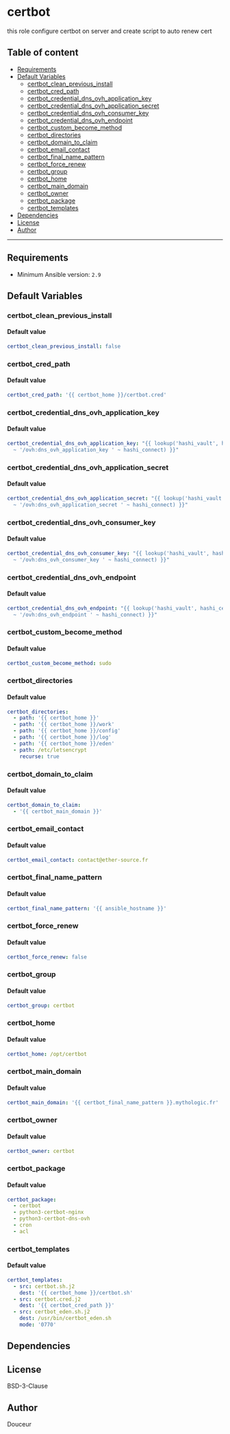 # certbot

this role configure certbot on server and create script to auto renew cert

## Table of content

- [Requirements](#requirements)
- [Default Variables](#default-variables)
  - [certbot_clean_previous_install](#certbot_clean_previous_install)
  - [certbot_cred_path](#certbot_cred_path)
  - [certbot_credential_dns_ovh_application_key](#certbot_credential_dns_ovh_application_key)
  - [certbot_credential_dns_ovh_application_secret](#certbot_credential_dns_ovh_application_secret)
  - [certbot_credential_dns_ovh_consumer_key](#certbot_credential_dns_ovh_consumer_key)
  - [certbot_credential_dns_ovh_endpoint](#certbot_credential_dns_ovh_endpoint)
  - [certbot_custom_become_method](#certbot_custom_become_method)
  - [certbot_directories](#certbot_directories)
  - [certbot_domain_to_claim](#certbot_domain_to_claim)
  - [certbot_email_contact](#certbot_email_contact)
  - [certbot_final_name_pattern](#certbot_final_name_pattern)
  - [certbot_force_renew](#certbot_force_renew)
  - [certbot_group](#certbot_group)
  - [certbot_home](#certbot_home)
  - [certbot_main_domain](#certbot_main_domain)
  - [certbot_owner](#certbot_owner)
  - [certbot_package](#certbot_package)
  - [certbot_templates](#certbot_templates)
- [Dependencies](#dependencies)
- [License](#license)
- [Author](#author)

---

## Requirements

- Minimum Ansible version: `2.9`

## Default Variables

### certbot_clean_previous_install

#### Default value

```YAML
certbot_clean_previous_install: false
```

### certbot_cred_path

#### Default value

```YAML
certbot_cred_path: '{{ certbot_home }}/certbot.cred'
```

### certbot_credential_dns_ovh_application_key

#### Default value

```YAML
certbot_credential_dns_ovh_application_key: "{{ lookup('hashi_vault', hashi_certbot_path
  ~ '/ovh:dns_ovh_application_key ' ~ hashi_connect) }}"
```

### certbot_credential_dns_ovh_application_secret

#### Default value

```YAML
certbot_credential_dns_ovh_application_secret: "{{ lookup('hashi_vault', hashi_certbot_path
  ~ '/ovh:dns_ovh_application_secret ' ~ hashi_connect) }}"
```

### certbot_credential_dns_ovh_consumer_key

#### Default value

```YAML
certbot_credential_dns_ovh_consumer_key: "{{ lookup('hashi_vault', hashi_certbot_path
  ~ '/ovh:dns_ovh_consumer_key ' ~ hashi_connect) }}"
```

### certbot_credential_dns_ovh_endpoint

#### Default value

```YAML
certbot_credential_dns_ovh_endpoint: "{{ lookup('hashi_vault', hashi_certbot_path
  ~ '/ovh:dns_ovh_endpoint ' ~ hashi_connect) }}"
```

### certbot_custom_become_method

#### Default value

```YAML
certbot_custom_become_method: sudo
```

### certbot_directories

#### Default value

```YAML
certbot_directories:
  - path: '{{ certbot_home }}'
  - path: '{{ certbot_home }}/work'
  - path: '{{ certbot_home }}/config'
  - path: '{{ certbot_home }}/log'
  - path: '{{ certbot_home }}/eden'
  - path: /etc/letsencrypt
    recurse: true
```

### certbot_domain_to_claim

#### Default value

```YAML
certbot_domain_to_claim:
  - '{{ certbot_main_domain }}'
```

### certbot_email_contact

#### Default value

```YAML
certbot_email_contact: contact@ether-source.fr
```

### certbot_final_name_pattern

#### Default value

```YAML
certbot_final_name_pattern: '{{ ansible_hostname }}'
```

### certbot_force_renew

#### Default value

```YAML
certbot_force_renew: false
```

### certbot_group

#### Default value

```YAML
certbot_group: certbot
```

### certbot_home

#### Default value

```YAML
certbot_home: /opt/certbot
```

### certbot_main_domain

#### Default value

```YAML
certbot_main_domain: '{{ certbot_final_name_pattern }}.mythologic.fr'
```

### certbot_owner

#### Default value

```YAML
certbot_owner: certbot
```

### certbot_package

#### Default value

```YAML
certbot_package:
  - certbot
  - python3-certbot-nginx
  - python3-certbot-dns-ovh
  - cron
  - acl
```

### certbot_templates

#### Default value

```YAML
certbot_templates:
  - src: certbot.sh.j2
    dest: '{{ certbot_home }}/certbot.sh'
  - src: certbot.cred.j2
    dest: '{{ certbot_cred_path }}'
  - src: certbot_eden.sh.j2
    dest: /usr/bin/certbot_eden.sh
    mode: '0770'
```



## Dependencies


## License

BSD-3-Clause

## Author

Douceur
